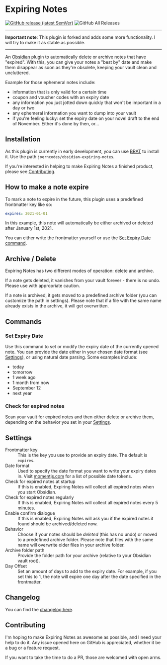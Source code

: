 # Expiring Notes

[![GitHub release (latest SemVer)](https://img.shields.io/github/v/release/joerncodes/obsidian-expiring-notes?style=for-the-badge&sort=semver)](https://github.com/joerncodes/obsidian-expiring-notes/releases/latest)
![GitHub All Releases](https://img.shields.io/github/downloads/joerncodes/obsidian-expiring-notes/total?style=for-the-badge)

----

**Important note**: This plugin is forked and adds some more functionality. I will try to make it as stable as possible.

----

An [Obsidian](https://obsidian.md) plugin to automatically delete or archive notes that have "expired". With this, you can give your notes a "best by" date and make them disappear as soon as they're obsolete, keeping your vault clean and uncluttered.

Example for those ephemeral notes include:

- information that is only valid for a certain time
- coupon and voucher codes with an expiry date
- any information you just jotted down quickly that won't be important in a day or two
- any ephemeral information you want to dump into your vault
- if you're feeling lucky: set the expiry date on your novel draft to the end of November. Either it's done by then, or...

## Installation

As this plugin is currently in early development, you can use [BRAT](https://github.com/TfTHacker/obsidian42-brat) to install it. Use the path `joerncodes/obsidian-expiring-notes`.

If you're interested in helping to make Expiring Notes a finished product, please see [Contributing](#contributing).

## How to make a note expire

To mark a note to expire in the future, this plugin uses a predefined frontmatter key like so:

```yaml
expires: 2021-01-01
```

In this example, this note will automatically be either archived or deleted after January 1st, 2021.

You can either write the frontmatter yourself or use the [Set Expiry Date command](https://github.com/joerncodes/obsidian-expiring-notes#set-expiry-date).

## Archive / Delete

Expiring Notes has two different modes of operation: delete and archive.

If a note gets deleted, it vanishes from your vault forever - there is no undo. Please use with appropriate caution.

If a note is archived, it gets moved to a predefined archive folder (you can customize the path in settings). Please note that if a file with the same name already exists in the archive, it will get overwritten. 

## Commands

### Set Expiry Date

Use this command to set or modify the expiry date of the currently opened note. You can provide the date either in your chosen date format (see [Settings](#Settings)), or using natural date parsing. Some examples include:

- today
- tomorrow
- 1 week ago
- 1 month from now
- September 12
- next year

### Check for expired notes

Scan your vault for expired notes and then either delete or archive them, depending on the behavior you set in your [Settings](#Settings).

## Settings

<dl>
  <dt>Frontmatter key</dt>
	<dd>This is the key you use to provide an expiry date. The default is <code>expires</code>.</dd>
  <dt>Date format</dt>
  <dd>Used to specify the date format you want to write your expiry dates in. Visit <a href="https://momentjscom.readthedocs.io/en/latest/moment/04-displaying/01-format/">momentjs.com</a> for a list of possible date tokens.</dd>
  <dt>Check for expired notes at startup</dt>
  <dd>If this is enabled, Expiring Notes will collect all expired notes when you start Obsidian.</dd>
  <dt>Check for expired notes regularly</dt>
  <dd>If this is enabled, Expiring Notes will collect all expired notes every 5 minutes.</dd>
  <dt>Enable confirm dialogue</dt>
  <dd>If this is enabled, Expiring Notes will ask you if the expired notes it found should be archived/deleted now.</dd>
  <dt>Behavior</dt>
  <dd>Choose if your notes should be <em>deleted</em> (this has no undo) or moved to a predefined archive folder. Please note that files with the same name will overwrite older files in your archive folder.</dd>
  <dt>Archive folder path</dt>
  <dd>Provide the folder path for your archive (relative to your Obsidian vault root).</dd>
	<dt>Day Offset</dt>
  <dd>Set an amount of days to add to the expiry date. For example, if you set this to 1, the note will expire one day after the date specified in the frontmatter.</dd>
</dl>

## Changelog

You can find the [changelog here](changelog.md).

## Contributing

I'm hoping to make Expiring Notes as awesome as possible, and I need your help to do it. Any issue opened here on GitHub is appreciated, whether it be a bug or a feature request. 

If you want to take the time to do a PR, those are welcomed with open arms.
